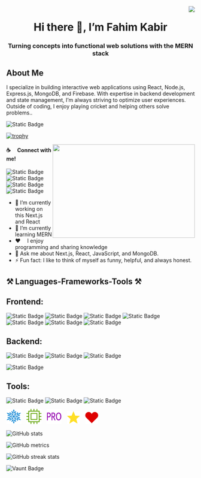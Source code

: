 <img align="right" src="https://scontent.fdac157-1.fna.fbcdn.net/v/t39.30808-6/494539974_1995405870987906_9112023004766828377_n.png?_nc_cat=108&ccb=1-7&_nc_sid=cc71e4&_nc_ohc=xJ6PN_w80g0Q7kNvwFDEFSQ&_nc_oc=AdnfVrz7THshud1Op1zKgTZTU0XZBNoDr_4qt-tMa_J2cseook2pFZzYOnt18VzDPMU&_nc_zt=23&_nc_ht=scontent.fdac157-1.fna&_nc_gid=wHK3HUWNbNzyUBYaU2BOSQ&oh=00_AfHsROKcac2QVz01NyHMgFATCdJK_yZUF2YwUoMnnnqDSQ&oe=681D87C2" />


 <h1 align="center" text="green" >Hi there 👋, I’m Fahim Kabir</h1>
<h3 align="center">Turning concepts into functional web solutions with the MERN stack  </h3>

## About Me
I specialize in building interactive web applications using React, Node.js, Express.js, MongoDB, and Firebase. With expertise in backend development and state management, I’m always striving to optimize user experiences. Outside of coding, I enjoy playing cricket and helping others solve problems..

![Static Badge](https://img.shields.io/badge/522-green?style=for-the-badge&logo=views&logoColor=white&logoSize=auto&label=Profiles-Views&labelColor=%236495ED&color=%234B0082)

  [![trophy](https://github-profile-trophy.vercel.app/?username=web-pro-fahimkabir1)](https://github.com/ryo-ma/github-profile-trophy)

  <img align="right" width="380px" height="250px" radius="12px" src="https://media2.giphy.com/media/v1.Y2lkPTc5MGI3NjExMnV1dHB6MmY0aDVlcWNraGs4cTZqenNkZzQxdTdtN281M2d4dTg4NSZlcD12MV9pbnRlcm5hbF9naWZfYnlfaWQmY3Q9Zw/RbDKaczqWovIugyJmW/giphy.gif" />
  
#### ☕  Connect with me!
![Static Badge](https://img.shields.io/badge/Linkedin-61DBFB?style=for-the-badge&logo=linkedin&logoSize=auto&labelColor=black&link=https%3A%2F%2Fwww.linkedin.com%2Fin%2Ffahim-kabir-3b6a66153%2F) ![Static Badge](https://img.shields.io/badge/Facbook-7fea0b?style=for-the-badge&logo=Facbook&logoSize=auto&labelColor=black&link=https%3A%2F%2Fwww.facebook.com%2Fprofile.php%3Fid%3D100015555360318) ![Static Badge](https://img.shields.io/badge/Gmail-2b0bea?style=for-the-badge&logo=gmail&logoColor=white&logoSize=auto&labelColor=red&color=2b0bea&link=fahim154643%40gmail.com) ![Static Badge](https://img.shields.io/badge/Github-%20f4109b?style=for-the-badge&logo=github&logoColor=white&logoSize=auto&labelColor=f4109b&color=f4109b&link=https%3A%2F%2Fgithub.com%2Fweb-pro-fahimkabir1)

- 🔭 I’m currently working on this Next.js and React 
- 🌱 I’m currently learning MERN
- ♥️  I enjoy programming and sharing knowledge
- 💬 Ask me about Next.js, React, JavaScript, and MongoDB.
- ⚡ Fun fact: I like to think of myself as funny, helpful, and always honest.


<h2 align="left"> ⚒️ Languages-Frameworks-Tools ⚒️ </h2>

<h2 align="left">Frontend:</h2> 

![Static Badge](https://img.shields.io/badge/React-%2373C2FB?style=for-the-badge&logo=react&logoColor=white&logoSize=auto&labelColor=black&color=%2373C2FB&link=https%3A%2F%2Fgithub.com%2Fweb-pro-fahimkabir1)
![Static Badge](https://img.shields.io/badge/Next.JS-00008B?style=for-the-badge&logo=next.js&logoColor=white&logoSize=auto&labelColor=%2339FF14&color=%23BAB86C&link=https%3A%2F%2Fgithub.com%2Fweb-pro-fahimkabir1) ![Static Badge](https://img.shields.io/badge/JavaScript-%23FFEA00?style=for-the-badge&logo=next.js&logoColor=white&logoSize=auto&labelColor=black&color=%23FFEA00&link=https%3A%2F%2Fgithub.com%2Fweb-pro-fahimkabir1) ![Static Badge](https://img.shields.io/badge/Tailwind%20CSS-%2300FFFF?style=for-the-badge&logo=Tailwind%20CSS&logoColor=white&logoSize=auto&labelColor=%231034A6&color=%2300FFFF&link=https%3A%2F%2Fgithub.com%2Fweb-pro-fahimkabir1) ![Static Badge](https://img.shields.io/badge/bootstrap-%234B0082?style=for-the-badge&logo=bootstrap&logoColor=white&logoSize=auto&labelColor=%236495ED&color=%234B0082)
 ![Static Badge](https://img.shields.io/badge/CSS-%236495ED?style=for-the-badge&logo=css&logoColor=white&logoSize=auto&labelColor=%236495ED&color=%236495ED)
 ![Static Badge](https://img.shields.io/badge/HTML-orange?style=for-the-badge&logo=HTML&logoColor=white&logoSize=auto&labelColor=yellow&color=%234682B4)
 
 <h2 align="left">Backend:</h2>
 
 ![Static Badge](https://img.shields.io/badge/Node.js-black?style=for-the-badge&logo=MongoDB&logoColor=white&logoSize=auto&labelColor=blue&color=black)
 ![Static Badge](https://img.shields.io/badge/Express.js-black?style=for-the-badge&logo=MongoDB&logoColor=white&logoSize=auto&labelColor=!%5BStatic%20Badge%5D(https%3A%2F%2Fimg.shields.io%2Fbadge%2FExpress.js-black%3Fstyle%3Dfor-the-badge%26logo%3DMongoDB%26logoColor%3Dwhite%26logoSize%3Dauto%26labelColor%3Dblue%26color%3D%25231A0099)&color=%231A0099)
![Static Badge](https://img.shields.io/badge/Redux.js-black?style=for-the-badge&logo=redux&logoColor=white&logoSize=auto&labelColor=!%5BStatic%20Badge%5D(https%3A%2F%2Fimg.shields.io%2Fbadge%2FExpress.js-black%3Fstyle%3Dfor-the-badge%26logo%3DMongoDB%26logoColor%3Dwhite%26logoSize%3Dauto%26labelColor%3Dblue%26color%3D%25231A0099)&color=%234DE1FF)

![Static Badge](https://img.shields.io/badge/MongoDB-%23660099?style=for-the-badge&logo=MongoDB&logoColor=white&logoSize=auto&labelColor=%23009900&color=%23009900)

<h2 align="left">Tools:</h2>

![Static Badge](https://img.shields.io/badge/Git-black?style=for-the-badge&logo=git&logoColor=white&logoSize=auto&labelColor=!%5BStatic%20Badge%5D(https%3A%2F%2Fimg.shields.io%2Fbadge%2FExpress.js-black%3Fstyle%3Dfor-the-badge%26logo%3DMongoDB%26logoColor%3Dwhite%26logoSize%3Dauto%26labelColor%3Dblue%26color%3D%25231A0099)&color=%235900B3)
![Static Badge](https://img.shields.io/badge/Github-black?style=for-the-badge&logo=github&logoColor=white&logoSize=auto&labelColor=!%5BStatic%20Badge%5D(https%3A%2F%2Fimg.shields.io%2Fbadge%2FExpress.js-black%3Fstyle%3Dfor-the-badge%26logo%3DMongoDB%26logoColor%3Dwhite%26logoSize%3Dauto%26labelColor%3Dblue%26color%3D%25231A0099)&color=%235D8AA8) ![Static Badge](https://img.shields.io/badge/Figma-black?style=for-the-badge&logo=figma&logoColor=black&logoSize=auto&labelColor=!%5BStatic%20Badge%5D(https%3A%2F%2Fimg.shields.io%2Fbadge%2FExpress.js-black%3Fstyle%3Dfor-the-badge%26logo%3DMongoDB%26logoColor%3Dwhite%26logoSize%3Dauto%26labelColor%3Dblue%26color%3D%25231A0099)&color=%234DC3FF)



<a href='https://archiveprogram.github.com/'><img src='https://raw.githubusercontent.com/acervenky/animated-github-badges/master/assets/acbadge.gif' width='40' height='40'></a> <a href='https://docs.github.com/en/developers'><img src='https://raw.githubusercontent.com/acervenky/animated-github-badges/master/assets/devbadge.gif' width='40' height='40'></a> <a href='https://github.com/pricing'><img src='https://raw.githubusercontent.com/acervenky/animated-github-badges/master/assets/pro.gif' width='40' height='40'></a> <a href='https://stars.github.com/'><img src='https://raw.githubusercontent.com/acervenky/animated-github-badges/master/assets/starbadge.gif' width='35' height='35'></a> <a href='https://docs.github.com/en/github/supporting-the-open-source-community-with-github-sponsors'><img src='https://raw.githubusercontent.com/acervenky/animated-github-badges/master/assets/sponsorbadge.gif' width='35' height='35'></a> 




![GitHub stats](https://github-readme-stats.vercel.app/api?username=web-pro-fahimkabir1&show_icons=true)  

![GitHub metrics](https://metrics.lecoq.io/web-pro-fahimkabir1)  

![GitHub streak stats](https://streak-stats.demolab.com/?user=web-pro-fahimkabir1)  

![Vaunt Badge](https://api.vaunt.dev/v1/github/entities/web-pro-fahimkabir1/contributions?format=svg&private=false)  







